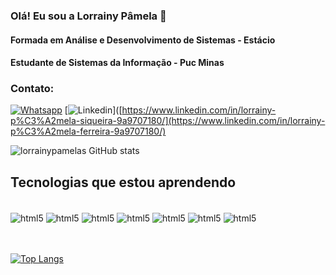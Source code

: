 ### Olá! Eu sou a Lorrainy Pâmela 👋
#### Formada em Análise e Desenvolvimento de Sistemas - Estácio
#### Estudante de Sistemas da Informação - Puc Minas 

### Contato:

[![Whatsapp](https://img.shields.io/badge/WhatsApp-25D366?style=for-the-badge&logo=whatsapp&logoColor=white)](https://wa.me/qr/LKJJ2KGL6TVXH1)
[![Linkedin](https://img.shields.io/badge/LinkedIn-0077B5?style=for-the-badge&logo=linkedin&logoColor=white)]([https://www.linkedin.com/in/lorrainy-p%C3%A2mela-siqueira-9a9707180/](https://www.linkedin.com/in/lorrainy-p%C3%A2mela-ferreira-9a9707180/)


![lorrainypamelas GitHub stats](https://github-readme-stats.vercel.app/api?username=lorrainypamelas&show_icons=true&theme=dracula)


## Tecnologias que estou aprendendo

<div style="display: inline_block"><br/>
<img align="center"alt="html5"src="https://img.shields.io/badge/HTML5-E34F26?style=for-the-badge&logo=html5&logoColor=white">
<img align="center"alt="html5"src="https://img.shields.io/badge/CSS-239120?&style=for-the-badge&logo=css3&logoColor=white">
<img align="center"alt="html5"src="https://img.shields.io/badge/JavaScript-F7DF1E?style=for-the-badge&logo=javascript&logoColor=black">
<img align="center"alt="html5"src="https://img.shields.io/badge/React-20232A?style=for-the-badge&logo=react&logoColor=61DAFB">
<img align="center"alt="html5"src="https://img.shields.io/badge/PHP-777BB4?style=for-the-badge&logo=php&logoColor=white">
<img align="center"alt="html5"src="https://img.shields.io/badge/Bootstrap-563D7C?style=for-the-badge&logo=bootstrap&logoColor=white">
<img align="center"alt="html5"src="https://img.shields.io/badge/Spring-6DB33F?style=for-the-badge&logo=spring&logoColor=white">

</div> <br><br>

[![Top Langs](https://github-readme-stats.vercel.app/api/top-langs/?username=lorrainypamelas&layout=compact)](https://github.com/lorrainypamelas/github-readme-stats)
